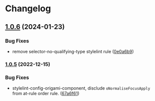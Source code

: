 # Changelog

## [1.0.6](https://github.com/Financial-Times/origami/compare/stylelint-config-origami-component-v1.0.5...stylelint-config-origami-component-v1.0.6) (2024-01-23)


### Bug Fixes

* remove selector-no-qualifying-type stylelint rule ([0e0a6b9](https://github.com/Financial-Times/origami/commit/0e0a6b91b54ebe89fd308e025449112bc00cc511))

### [1.0.5](https://www.github.com/Financial-Times/origami/compare/stylelint-config-origami-component-v1.0.4...stylelint-config-origami-component-v1.0.5) (2022-12-15)


### Bug Fixes

* stylelint-config-origami-component, disclude `oNormaliseFocusApply` from at-rule order rule. ([67a6f61](https://www.github.com/Financial-Times/origami/commit/67a6f6121fbcdd14e9c90f22e84bfcc3409ac045))
